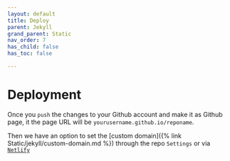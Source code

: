 ```yaml
---
layout: default
title: Deploy
parent: Jekyll
grand_parent: Static
nav_order: 7
has_child: false
has_toc: false

---
```


# Deployment

Once you `push` the changes to your Github account and make it as Github page, it the page URL will be `yourusername.github.io/reponame`.

Then we have an option to set the [custom domain]({% link Static/jekyll/custom-domain.md %}) through the repo `Settings` or via [`Netlify`](https://www.netlify.com/)
